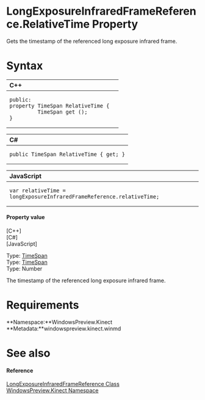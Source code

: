LongExposureInfraredFrameReference.RelativeTime Property  
========================================================  

Gets the timestamp of the referenced long exposure infrared frame. <span id="syntaxSection"></span>

Syntax  
======  

<table>
<colgroup>
<col width="100%" />
</colgroup>
<thead>
<tr class="header">
<th align="left">C++</th>
</tr>
</thead>
<tbody>
<tr class="odd">
<td align="left"><pre><code>public:  
property TimeSpan RelativeTime {  
         TimeSpan get ();  
}</code></pre></td>
</tr>
</tbody>
</table>

<table>
<colgroup>
<col width="100%" />
</colgroup>
<thead>
<tr class="header">
<th align="left">C#</th>
</tr>
</thead>
<tbody>
<tr class="odd">
<td align="left"><pre><code>public TimeSpan RelativeTime { get; }</code></pre></td>
</tr>
</tbody>
</table>

<table>
<colgroup>
<col width="100%" />
</colgroup>
<thead>
<tr class="header">
<th align="left">JavaScript</th>
</tr>
</thead>
<tbody>
<tr class="odd">
<td align="left"><pre><code>var relativeTime = longExposureInfraredFrameReference.relativeTime;</code></pre></td>
</tr>
</tbody>
</table>

<span id="ID4EU"></span>
#### Property value  

[C++]   
 [C\#]   
 [JavaScript]   

Type: [TimeSpan](http://msdn.microsoft.com/en-us/library/windows.foundation.timespan.aspx)  
Type: [TimeSpan](http://msdn.microsoft.com/en-us/library/system.timespan.aspx)  
Type: Number  

The timestamp of the referenced long exposure infrared frame.  

<span id="requirements"></span>

Requirements  
============  

**Namespace:**WindowsPreview.Kinect  
**Metadata:**windowspreview.kinect.winmd  

<span id="ID4ECB"></span>

See also  
========  

<span id="ID4EEB"></span>
#### Reference  

[LongExposureInfraredFrameReference Class](../../LongExposureInfraredFram.md)  
 [WindowsPreview.Kinect Namespace](../../../Kinect.md)  



<!--Please do not edit the data in the comment block below.-->
<!--
TOCTitle : RelativeTime Property
RLTitle : LongExposureInfraredFrameReference.RelativeTime Property
KeywordK : RelativeTime property
KeywordK : LongExposureInfraredFrameReference.RelativeTime property
KeywordF : WindowsPreview.Kinect.LongExposureInfraredFrameReference.RelativeTime
KeywordF : LongExposureInfraredFrameReference.RelativeTime
KeywordF : RelativeTime
KeywordF : WindowsPreview.Kinect.LongExposureInfraredFrameReference.RelativeTime
KeywordA : P:WindowsPreview.Kinect.LongExposureInfraredFrameReference.RelativeTime
AssetID : P:WindowsPreview.Kinect.LongExposureInfraredFrameReference.RelativeTime
Locale : en-us
CommunityContent : 1
APIType : Managed
APILocation : windowspreview.kinect.winmd
APIName : WindowsPreview.Kinect.LongExposureInfraredFrameReference.RelativeTime
TargetOS : Windows
TopicType : kbSyntax
DevLang : VB
DevLang : CSharp
DevLang : JavaScript
DevLang : C++
DocSet : K4Wv2
ProjType : K4Wv2Proj
Technology : Kinect for Windows
Product : Kinect for Windows SDK v2
productversion : 20
-->
